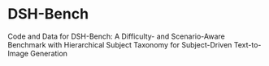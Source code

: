 # DSH-Bench
Code and Data for DSH-Bench: A Difficulty- and Scenario-Aware Benchmark with Hierarchical Subject Taxonomy for Subject-Driven Text-to-Image Generation
